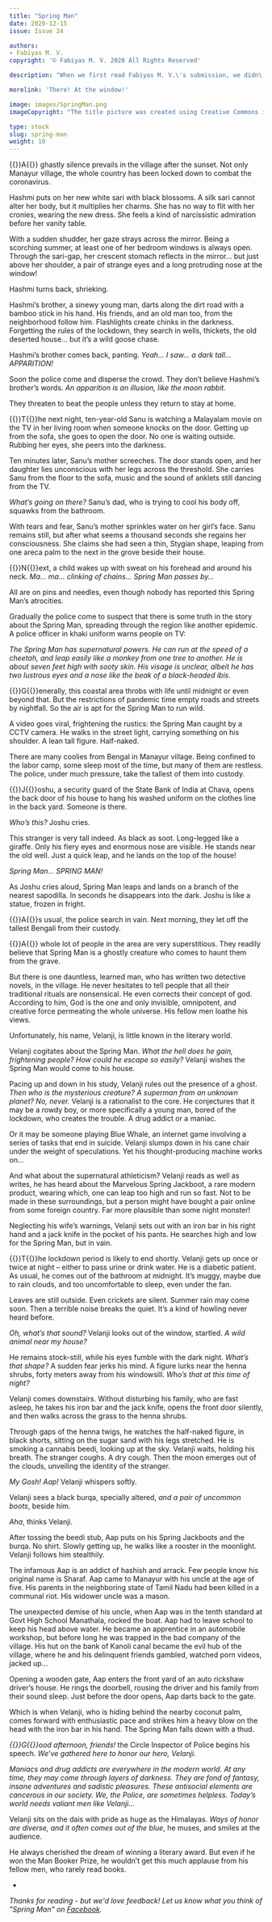 ```yaml
---
title: "Spring Man"
date: 2020-12-15
issue: Issue 24

authors:
- Fabiyas M. V.
copyright: '© Fabiyas M. V. 2020 All Rights Reserved'

description: "When we first read Fabiyas M. V.\'s submission, we didn\'t know quite what to make of it... other than \"a definite purchase\"! Another piece with distinctive voice, it tells its story with the same blunt directness we find boasted by its unexpected hero, but one which veils a thread of sly humour, right up to the final line."

morelink: 'There! At the window!'

image: images/SpringMan.png
imageCopyright: "The title picture was created using Creative Commons images - many thanks to the following creators: [Mark Barrison](https://www.flickr.com/photos/barrison/4354201147/), [The Living Room](https://www.flickr.com/photos/thelivingroominkenmore/5287430988/), and [suriya.nathan](https://www.pexels.com/photo/nature-sky-sunset-sunny-5712887/)."

type: stock
slug: spring-man
weight: 10
---
```


{{<glyph>}}A{{</glyph>}} ghastly silence prevails in the village after the sunset. Not only Manayur village, the whole country has been locked down to combat the coronavirus.

Hashmi puts on her new white sari with black blossoms. A silk sari cannot alter her body, but it multiplies her charms. She has no way to flit with her cronies, wearing the new dress. She feels a kind of narcissistic admiration before her vanity table.

With a sudden shudder, her gaze strays across the mirror. Being a scorching summer, at least one of her bedroom windows is always open. Through the sari-gap, her crescent stomach reflects in the mirror… but just above her shoulder, a pair of strange eyes and a long protruding nose at the window!

Hashmi turns back, shrieking.

Hashmi’s brother, a sinewy young man, darts along the dirt road with a bamboo stick in his hand. His friends, and an old man too, from the neighborhood follow him. Flashlights create chinks in the darkness. Forgetting the rules of the lockdown, they search in wells, thickets, the old deserted house… but it’s a wild goose chase.

Hashmi’s brother comes back, panting. *Yeah… I saw… a dark tall… APPARITION!*

Soon the police come and disperse the crowd. They don’t believe Hashmi’s brother’s words. *An apparition is an illusion, like the moon rabbit.*

They threaten to beat the people unless they return to stay at home.



{{<glyph>}}T{{</glyph>}}he next night, ten-year-old Sanu is watching a Malayalam movie on the TV in her living room when someone knocks on the door. Getting up from the sofa, she goes to open the door. No one is waiting outside. Rubbing her eyes, she peers into the darkness.

Ten minutes later, Sanu’s mother screeches. The door stands open, and her daughter lies unconscious with her legs across the threshold. She carries Sanu from the floor to the sofa, music and the sound of anklets still dancing from the TV.

*What’s going on there?* Sanu’s dad, who is trying to cool his body off, squawks from the bathroom.

With tears and fear, Sanu’s mother sprinkles water on her girl’s face. Sanu remains still, but after what seems a thousand seconds she regains her consciousness. She claims she had seen a thin, Stygian shape, leaping from one areca palm to the next in the grove beside their house.





{{<glyph>}}N{{</glyph>}}ext, a child wakes up with sweat on his forehead and around his neck. *Ma… ma… clinking of chains… Spring Man passes by…*

All are on pins and needles, even though nobody has reported this Spring Man’s atrocities.

Gradually the police come to suspect that there is some truth in the story about the Spring Man, spreading through the region like another epidemic. A police officer in khaki uniform warns people on TV:

*The Spring Man has supernatural powers. He can run at the speed of a cheetah, and leap easily like a monkey from one tree to another. He is about seven feet high with sooty skin. His visage is unclear, albeit he has two lustrous eyes and a nose like the beak of a black-headed ibis*.



{{<glyph>}}G{{</glyph>}}enerally, this coastal area throbs with life until midnight or even beyond that. But the restrictions of pandemic time empty roads and streets by nightfall. So the air is apt for the Spring Man to run wild.

A video goes viral, frightening the rustics: the Spring Man caught by a CCTV camera. He walks in the street light, carrying something on his shoulder. A lean tall figure. Half-naked.

There are many coolies from Bengal in Manayur village. Being confined to the labor camp, some sleep most of the time, but many of them are restless. The police, under much pressure, take the tallest of them into custody.



{{<glyph>}}J{{</glyph>}}oshu, a security guard of the State Bank of India at Chava, opens the back door of his house to hang his washed uniform on the clothes line in the back yard. Someone is there.

*Who’s this?* Joshu cries.

This stranger is very tall indeed. As black as soot. Long-legged like a giraffe. Only his fiery eyes and enormous nose are visible. He stands near the old well. Just a quick leap, and he lands on the top of the house!

*Spring Man… SPRING MAN!*

As Joshu cries aloud, Spring Man leaps and lands on a branch of the nearest sapodilla. In seconds he disappears into the dark. Joshu is like a statue, frozen in fright.



{{<glyph>}}A{{</glyph>}}s usual, the police search in vain. Next morning, they let off the tallest Bengali from their custody.



{{<glyph>}}A{{</glyph>}} whole lot of people in the area are very superstitious. They readily believe that Spring Man is a ghostly creature who comes to haunt them from the grave.

But there is one dauntless, learned man, who has written two detective novels, in the village. He never hesitates to tell people that all their traditional rituals are nonsensical. He even corrects their concept of god. According to him, God is the one and only invisible, omnipotent, and creative force permeating the whole universe. His fellow men loathe his views.

Unfortunately, his name, Velanji, is little known in the literary world.

Velanji cogitates about the Spring Man. *What the hell does he gain, frightening people?* *How could he escape so easily?* Velanji wishes the Spring Man would come to his house.

Pacing up and down in his study, Velanji rules out the presence of a ghost. *Then who is the mysterious creature? A superman from an unknown planet? No, never.* Velanji is a rationalist to the core.  He conjectures that it may be a rowdy boy, or more specifically a young man, bored of the lockdown, who creates the trouble. A drug addict or a maniac.

Or it may be someone playing Blue Whale, an internet game involving a series of tasks that end in suicide. Velanji slumps down in his cane chair under the weight of speculations. Yet his thought-producing machine works on…

And what about the supernatural athleticism? Velanji reads as well as writes, he has heard about the Marvelous Spring Jackboot, a rare modern product, wearing which, one can leap too high and run so fast. Not to be made in these surroundings, but a person might have bought a pair online from some foreign country. Far more plausible than some night monster!

Neglecting his wife’s warnings, Velanji sets out with an iron bar in his right hand and a jack knife in the pocket of his pants. He searches high and low for the Spring Man, but in vain.



{{<glyph>}}T{{</glyph>}}he lockdown period is likely to end shortly. Velanji gets up once or twice at night – either to pass urine or drink water. He is a diabetic patient. As usual, he comes out of the bathroom at midnight. It’s muggy, maybe due to rain clouds, and too uncomfortable to sleep, even under the fan.

Leaves are still outside. Even crickets are silent. Summer rain may come soon. Then a terrible noise breaks the quiet. It’s a kind of howling never heard before.

*Oh, what’s that sound?* Velanji looks out of the window, startled. *A wild animal near my house?*

He remains stock-still, while his eyes fumble with the dark night. *What’s that shape?* A sudden fear jerks his mind. A figure lurks near the henna shrubs, forty meters away from his windowsill. *Who’s that at this time of night?*

Velanji comes downstairs. Without disturbing his family, who are fast asleep, he takes his iron bar and the jack knife, opens the front door silently, and then walks across the grass to the henna shrubs.

Through gaps of the henna twigs, he watches the half-naked figure, in black shorts, sitting on the sugar sand with his legs stretched. He is smoking a cannabis beedi, looking up at the sky. Velanji waits, holding his breath. The stranger coughs. A dry cough. Then the moon emerges out of the clouds, unveiling the identity of the stranger.

*My Gosh! Aap!* Velanji whispers softly.

Velanji sees a black burqa, specially altered, *and a pair of uncommon boots*, beside him.

*Aha*, thinks Velanji.

After tossing the beedi stub, Aap puts on his Spring Jackboots and the burqa. No shirt. Slowly getting up, he walks like a rooster in the moonlight. Velanji follows him stealthily.

The infamous Aap is an addict of hashish and arrack. Few people know his original name is Sharaf. Aap came to Manayur with his uncle at the age of five. His parents in the neighboring state of Tamil Nadu had been killed in a communal riot. His widower uncle was a mason.

The unexpected demise of his uncle, when Aap was in the tenth standard at Govt High School Manathala, rocked the boat. Aap had to leave school to keep his head above water. He became an apprentice in an automobile workshop, but before long he was trapped in the bad company of the village. His hut on the bank of Kanoli canal became the evil hub of the village, where he and his delinquent friends gambled, watched porn videos, jacked up…

Opening a wooden gate, Aap enters the front yard of an auto rickshaw driver’s house. He rings the doorbell, rousing the driver and his family from their sound sleep. Just before the door opens, Aap darts back to the gate.

Which is when Velanji, who is hiding behind the nearby coconut palm, comes forward with enthusiastic pace and strikes him a heavy blow on the head with the iron bar in his hand. The Spring Man falls down with a thud.



*{{<glyph>}}G{{</glyph>}}ood afternoon, friends!* the Circle Inspector of Police begins his speech. *We’ve gathered here to honor our hero, Velanji.*

*Maniacs and drug addicts are everywhere in the modern world. At any time, they may come through layers of darkness. They are fond of fantasy, insane adventures and sadistic pleasures. These antisocial elements are cancerous in our society. We, the Police, are sometimes helpless. Today’s world needs valiant men like Velanji…*

Velanji sits on the dais with pride as huge as the Himalayas. *Ways of honor are diverse, and it often comes out of the blue*, he muses, and smiles at the audience.

He always cherished the dream of winning a literary award. But even if he won the Man Booker Prize, he wouldn’t get this much applause from his fellow men, who rarely read books.

-

*Thanks for reading - but we'd love feedback! Let us know what you think of "Spring Man" on [Facebook](https://www.facebook.com/MythaxisMagazine/posts/138439474743720).*
